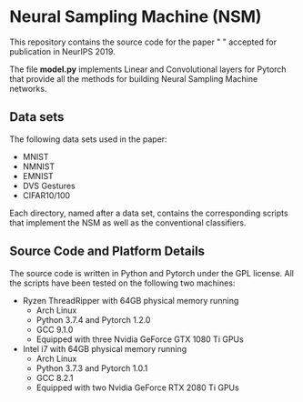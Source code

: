 # Neural Sampling Machine (NSM)

This repository contains the source code for the paper " " accepted for publication
in NeurIPS 2019. 

The file **model.py** implements Linear and Convolutional layers for Pytorch 
that provide all the methods for building Neural Sampling Machine networks. 

## Data sets
The following data sets used in the paper: 
- MNIST
- NMNIST
- EMNIST
- DVS Gestures
- CIFAR10/100

Each directory, named after a data set, contains the corresponding scripts that
implement the NSM as well as the conventional classifiers.


## Source Code and Platform Details

The source code is written in Python and Pytorch under the GPL license. All the
scripts have been tested on the following two machines:
   - Ryzen ThreadRipper with 64GB physical memory running
      - Arch Linux
      - Python 3.7.4 and Pytorch 1.2.0
      - GCC 9.1.0
      - Equipped with three Nvidia GeForce GTX 1080 Ti GPUs
   - Intel i7 with 64GB physical memory running
      - Arch Linux
      - Python 3.7.3 and Pytorch 1.0.1
      - GCC 8.2.1
      - Equipped with two Nvidia GeForce RTX 2080 Ti GPUs
